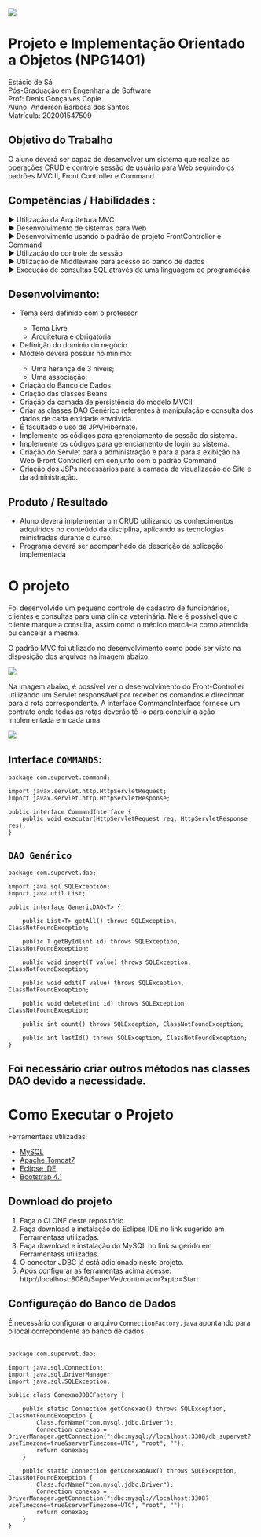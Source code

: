 <img src="https://github.com/dev-anderson-santos/com.supervet/blob/master/WebContent/img/logo_estacio.png">

# Projeto e Implementação Orientado a Objetos (NPG1401)

Estácio de Sá<br/>
Pós-Graduação em Engenharia de Software<br/>
Prof: Denis Gonçalves Cople<br/>
Aluno: Anderson Barbosa dos Santos<br/>
Matrícula: 202001547509

## Objetivo do Trabalho

O aluno deverá ser capaz de desenvolver um sistema que realize as operações CRUD e controle sessão de usuário para Web seguindo os padrões MVC II, Front Controller e Command.

## Competências / Habilidades :

  ► Utilização da Arquitetura MVC<br>
  ► Desenvolvimento de sistemas para Web<br>
  ► Desenvolvimento usando o padrão de projeto FrontController e Command<br>
  ► Utilização do controle de sessão<br>
  ► Utilização de Middleware para acesso ao banco de dados<br>
  ► Execução de consultas SQL através de uma linguagem de programação<br>


## Desenvolvimento:

<ul>
  <li>Tema será definido com o professor</li>
  <ul>
    <li>Tema Livre</li>
    <li>Arquitetura é obrigatória</li>
  </ul>
  <li>Definição do domínio do negócio.</li>
  <li>Modelo deverá possuir no mínimo:</li>
  <ul>
    <li>Uma herança de 3 níveis;</li>
    <li>Uma associação;</li>
  </ul>
  <li>Criação do Banco de Dados</li>
  <li>Criação das classes Beans</li>
  <li>Criação da camada de persistência do modelo MVCII</li>
  <li>Criar as classes DAO Genérico referentes à manipulação e consulta dos dados de cada entidade envolvida.</li>
  <li>É facultado o uso de JPA/Hibernate.</li>
  <li>Implemente os códigos para gerenciamento de sessão do sistema.</li>
  <li>Implemente os códigos para gerenciamento de login ao sistema.</li>
  <li>Criação do Servlet para a administração e para a para a exibição na Web (Front Controller) em conjunto com o padrão Command</li>
  <li>Criação dos JSPs necessários para a camada de visualização do Site e da administração.</li>
</ul>
 
## Produto / Resultado

<ul>
  <li>Aluno deverá implementar um CRUD utilizando os conhecimentos adquiridos no conteúdo da disciplina, aplicando as tecnologias ministradas durante o curso.</li>
  <li>Programa deverá ser acompanhado da descrição da aplicação implementada</li>
</ul>

# O projeto

Foi desenvolvido um pequeno controle de cadastro de funcionários, clientes e consultas para uma clínica veterinária.
Nele é possível que o cliente marque a consulta, assim como o médico marcá-la como atendida ou cancelar a mesma.

O padrão MVC foi utilizado no desenvolvimento como pode ser visto na disposição dos arquivos na imagem abaixo:

<img src="https://github.com/dev-anderson-santos/com.supervet/blob/master/WebContent/img/mvc.PNG">

Na imagem abaixo, é possível ver o desenvolvimento do Front-Controller utilizando um Servlet responsável por receber os comandos e direcionar para a rota correspondente. A interface CommandInterface fornece um contrato onde todas as rotas deverão tê-lo para concluir a ação implementada em cada uma.

<img src="https://github.com/dev-anderson-santos/com.supervet/blob/master/WebContent/img/command_front_servlet.PNG">


## Interface `COMMANDS`:

```
package com.supervet.command;

import javax.servlet.http.HttpServletRequest;
import javax.servlet.http.HttpServletResponse;

public interface CommandInterface {
    public void executar(HttpServletRequest req, HttpServletResponse res);
}
```
## `DAO Genérico`

```
package com.supervet.dao;

import java.sql.SQLException;
import java.util.List;

public interface GenericDAO<T> {

	public List<T> getAll() throws SQLException, ClassNotFoundException;

	public T getById(int id) throws SQLException, ClassNotFoundException;

	public void insert(T value) throws SQLException, ClassNotFoundException;

	public void edit(T value) throws SQLException, ClassNotFoundException;

	public void delete(int id) throws SQLException, ClassNotFoundException;
	
	public int count() throws SQLException, ClassNotFoundException;
	
	public int lastId() throws SQLException, ClassNotFoundException;
}

```
## Foi necessário criar outros métodos nas classes DAO devido a necessidade.

# Como Executar o Projeto

Ferramentass utilizadas:

 - [MySQL](https://dev.mysql.com/get/Downloads/MySQLInstaller/mysql-installer-community-5.7.30.0.msi)
 - [Apache Tomcat7](https://tomcat.apache.org/download-70.cgi)
 - [Eclipse IDE](https://www.eclipse.org/downloads/download.php?file=/oomph/epp/2020-03/R/eclipse-inst-win64.exe)
 - [Bootstrap 4.1](https://getbootstrap.com/docs/4.1/getting-started/introduction/)

## Download do projeto

<ol>
  <li>Faça o CLONE deste repositório.</li>
  <li>Faça download e instalação do Eclipse IDE no link sugerido em Ferramentass utilizadas.</li>
  <li>Faça download e instalação do MySQL no link sugerido em Ferramentass utilizadas.</li>
  <li>O conector JDBC já está adicionado neste projeto.</li>
  <li>Após configurar as ferramentas acima acesse: http://localhost:8080/SuperVet/controlador?xpto=Start</li>
</ol>

## Configuração do Banco de Dados

É necessário configurar o arquivo `ConnectionFactory.java` apontando para o local correpondente ao banco de dados.<br/><br/>

```
package com.supervet.dao;

import java.sql.Connection;
import java.sql.DriverManager;
import java.sql.SQLException;

public class ConexaoJDBCFactory {

    public static Connection getConexao() throws SQLException, ClassNotFoundException {
        Class.forName("com.mysql.jdbc.Driver");
        Connection conexao = DriverManager.getConnection("jdbc:mysql://localhost:3308/db_supervet?useTimezone=true&serverTimezone=UTC", "root", "");
        return conexao;
    }
    
    public static Connection getConexaoAux() throws SQLException, ClassNotFoundException {
        Class.forName("com.mysql.jdbc.Driver");
        Connection conexao = DriverManager.getConnection("jdbc:mysql://localhost:3308?useTimezone=true&serverTimezone=UTC", "root", "");
        return conexao;
    }
}

```